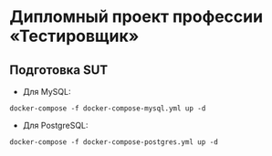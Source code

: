# Дипломный проект профессии «Тестировщик»

## Подготовка SUT

- Для MySQL:

```docker-compose -f docker-compose-mysql.yml up -d```

- Для PostgreSQL:

```docker-compose -f docker-compose-postgres.yml up -d```

